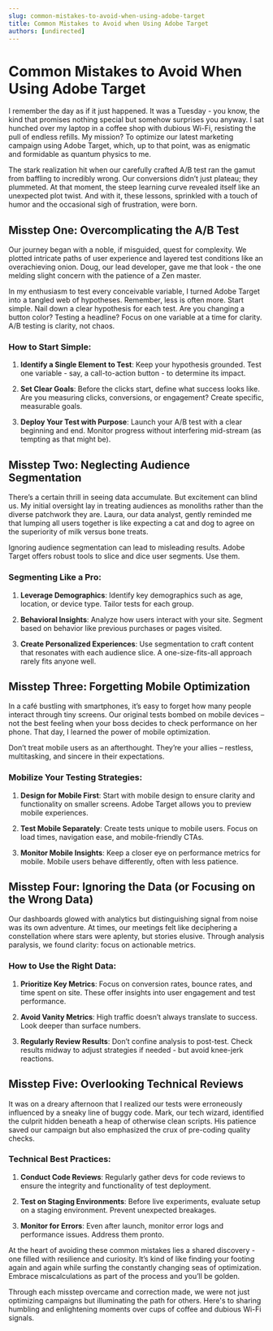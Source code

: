 ```yaml
---
slug: common-mistakes-to-avoid-when-using-adobe-target
title: Common Mistakes to Avoid when Using Adobe Target
authors: [undirected]
---
```



# Common Mistakes to Avoid When Using Adobe Target

I remember the day as if it just happened. It was a Tuesday - you know, the kind that promises nothing special but somehow surprises you anyway. I sat hunched over my laptop in a coffee shop with dubious Wi-Fi, resisting the pull of endless refills. My mission? To optimize our latest marketing campaign using Adobe Target, which, up to that point, was as enigmatic and formidable as quantum physics to me.

The stark realization hit when our carefully crafted A/B test ran the gamut from baffling to incredibly wrong. Our conversions didn’t just plateau; they plummeted. At that moment, the steep learning curve revealed itself like an unexpected plot twist. And with it, these lessons, sprinkled with a touch of humor and the occasional sigh of frustration, were born.

## Misstep One: Overcomplicating the A/B Test

Our journey began with a noble, if misguided, quest for complexity. We plotted intricate paths of user experience and layered test conditions like an overachieving onion. Doug, our lead developer, gave me that look - the one melding slight concern with the patience of a Zen master.

In my enthusiasm to test every conceivable variable, I turned Adobe Target into a tangled web of hypotheses. Remember, less is often more. Start simple. Nail down a clear hypothesis for each test. Are you changing a button color? Testing a headline? Focus on one variable at a time for clarity. A/B testing is clarity, not chaos.

### How to Start Simple:

1. **Identify a Single Element to Test**: Keep your hypothesis grounded. Test one variable - say, a call-to-action button - to determine its impact.
  
2. **Set Clear Goals**: Before the clicks start, define what success looks like. Are you measuring clicks, conversions, or engagement? Create specific, measurable goals.

3. **Deploy Your Test with Purpose**: Launch your A/B test with a clear beginning and end. Monitor progress without interfering mid-stream (as tempting as that might be).

## Misstep Two: Neglecting Audience Segmentation

There’s a certain thrill in seeing data accumulate. But excitement can blind us. My initial oversight lay in treating audiences as monoliths rather than the diverse patchwork they are. Laura, our data analyst, gently reminded me that lumping all users together is like expecting a cat and dog to agree on the superiority of milk versus bone treats.

Ignoring audience segmentation can lead to misleading results. Adobe Target offers robust tools to slice and dice user segments. Use them.

### Segmenting Like a Pro:

1. **Leverage Demographics**: Identify key demographics such as age, location, or device type. Tailor tests for each group.

2. **Behavioral Insights**: Analyze how users interact with your site. Segment based on behavior like previous purchases or pages visited.

3. **Create Personalized Experiences**: Use segmentation to craft content that resonates with each audience slice. A one-size-fits-all approach rarely fits anyone well.

## Misstep Three: Forgetting Mobile Optimization

In a café bustling with smartphones, it’s easy to forget how many people interact through tiny screens. Our original tests bombed on mobile devices – not the best feeling when your boss decides to check performance on her phone. That day, I learned the power of mobile optimization.

Don’t treat mobile users as an afterthought. They’re your allies – restless, multitasking, and sincere in their expectations.

### Mobilize Your Testing Strategies:

1. **Design for Mobile First**: Start with mobile design to ensure clarity and functionality on smaller screens. Adobe Target allows you to preview mobile experiences.

2. **Test Mobile Separately**: Create tests unique to mobile users. Focus on load times, navigation ease, and mobile-friendly CTAs.

3. **Monitor Mobile Insights**: Keep a closer eye on performance metrics for mobile. Mobile users behave differently, often with less patience.

## Misstep Four: Ignoring the Data (or Focusing on the Wrong Data)

Our dashboards glowed with analytics but distinguishing signal from noise was its own adventure. At times, our meetings felt like deciphering a constellation where stars were aplenty, but stories elusive. Through analysis paralysis, we found clarity: focus on actionable metrics.

### How to Use the Right Data:

1. **Prioritize Key Metrics**: Focus on conversion rates, bounce rates, and time spent on site. These offer insights into user engagement and test performance.

2. **Avoid Vanity Metrics**: High traffic doesn’t always translate to success. Look deeper than surface numbers.

3. **Regularly Review Results**: Don’t confine analysis to post-test. Check results midway to adjust strategies if needed - but avoid knee-jerk reactions.

## Misstep Five: Overlooking Technical Reviews

It was on a dreary afternoon that I realized our tests were erroneously influenced by a sneaky line of buggy code. Mark, our tech wizard, identified the culprit hidden beneath a heap of otherwise clean scripts. His patience saved our campaign but also emphasized the crux of pre-coding quality checks.

### Technical Best Practices:

1. **Conduct Code Reviews**: Regularly gather devs for code reviews to ensure the integrity and functionality of test deployment.

2. **Test on Staging Environments**: Before live experiments, evaluate setup on a staging environment. Prevent unexpected breakages.

3. **Monitor for Errors**: Even after launch, monitor error logs and performance issues. Address them pronto.

At the heart of avoiding these common mistakes lies a shared discovery - one filled with resilience and curiosity. It’s kind of like finding your footing again and again while surfing the constantly changing seas of optimization. Embrace miscalculations as part of the process and you’ll be golden.

Through each misstep overcame and correction made, we were not just optimizing campaigns but illuminating the path for others. Here's to sharing humbling and enlightening moments over cups of coffee and dubious Wi-Fi signals.